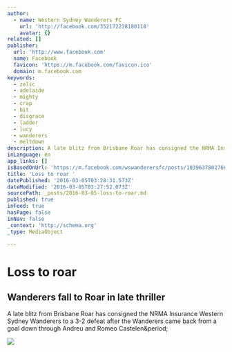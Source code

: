 ```yaml
---
author:
  - name: Western Sydney Wanderers FC
    url: 'http://facebook.com/352172228180118'
    avatar: {}
related: []
publisher:
  url: 'http://www.facebook.com'
  name: Facebook
  favicon: 'https://m.facebook.com/favicon.ico'
  domain: m.facebook.com
keywords:
  - zelic
  - adelaide
  - mighty
  - crap
  - bit
  - disgrace
  - ladder
  - lucy
  - wanderers
  - meltdown
description: A late blitz from Brisbane Roar has consigned the NRMA Insurance Western Sydney Wanderers to a 3-2 defeat after the Wanderers came back from a goal down through Andreu and Romeo Castelen.
inLanguage: en
app_links: []
isBasedOnUrl: 'https://m.facebook.com/wswanderersfc/posts/1039637802766887'
title: 'Loss to roar '
datePublished: '2016-03-05T03:28:31.573Z'
dateModified: '2016-03-05T03:27:52.073Z'
sourcePath: _posts/2016-03-05-loss-to-roar.md
published: true
inFeed: true
hasPage: false
inNav: false
_context: 'http://schema.org'
_type: MediaObject

---
```

# Loss to roar 

<article style=""><h1>Wanderers fall to Roar in late thriller</h1><p>A late blitz from Brisbane Roar has consigned the NRMA Insurance Western Sydney Wanderers to a 3-2 defeat after the Wanderers came back from a goal down through Andreu and Romeo Castelen&amp;period;</p><img src="https://external.xx.fbcdn.net/safe_image.php?d=AQD5dKWFYykTS6iR&amp;w=158&amp;h=158&amp;url=http%3A%2F%2Fwww.wswanderersfc.com.au%2Fdi%2Flibrary%2FWestern_Sydney_Wanderers%2F8%2F8b%2Ftony-popovic-brisbane-roar-suncorp-stadium_1o0k84tjsrey12583cw0yh7rk.jpg%3Ft%3D1098564963" /></article>